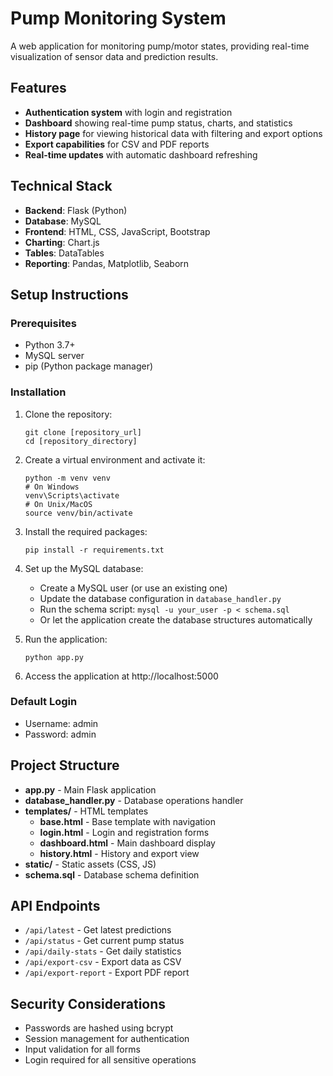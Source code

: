 # Pump Monitoring System

A web application for monitoring pump/motor states, providing real-time visualization of sensor data and prediction results.

## Features

- **Authentication system** with login and registration
- **Dashboard** showing real-time pump status, charts, and statistics
- **History page** for viewing historical data with filtering and export options
- **Export capabilities** for CSV and PDF reports
- **Real-time updates** with automatic dashboard refreshing

## Technical Stack

- **Backend**: Flask (Python)
- **Database**: MySQL
- **Frontend**: HTML, CSS, JavaScript, Bootstrap
- **Charting**: Chart.js
- **Tables**: DataTables
- **Reporting**: Pandas, Matplotlib, Seaborn

## Setup Instructions

### Prerequisites

- Python 3.7+
- MySQL server
- pip (Python package manager)

### Installation

1. Clone the repository:
   ```
   git clone [repository_url]
   cd [repository_directory]
   ```

2. Create a virtual environment and activate it:
   ```
   python -m venv venv
   # On Windows
   venv\Scripts\activate
   # On Unix/MacOS
   source venv/bin/activate
   ```

3. Install the required packages:
   ```
   pip install -r requirements.txt
   ```

4. Set up the MySQL database:
   - Create a MySQL user (or use an existing one)
   - Update the database configuration in `database_handler.py`
   - Run the schema script: `mysql -u your_user -p < schema.sql`
   - Or let the application create the database structures automatically

5. Run the application:
   ```
   python app.py
   ```

6. Access the application at http://localhost:5000

### Default Login

- Username: admin
- Password: admin

## Project Structure

- **app.py** - Main Flask application
- **database_handler.py** - Database operations handler
- **templates/** - HTML templates
  - **base.html** - Base template with navigation
  - **login.html** - Login and registration forms
  - **dashboard.html** - Main dashboard display
  - **history.html** - History and export view
- **static/** - Static assets (CSS, JS)
- **schema.sql** - Database schema definition

## API Endpoints

- `/api/latest` - Get latest predictions
- `/api/status` - Get current pump status
- `/api/daily-stats` - Get daily statistics
- `/api/export-csv` - Export data as CSV
- `/api/export-report` - Export PDF report

## Security Considerations

- Passwords are hashed using bcrypt
- Session management for authentication
- Input validation for all forms
- Login required for all sensitive operations 